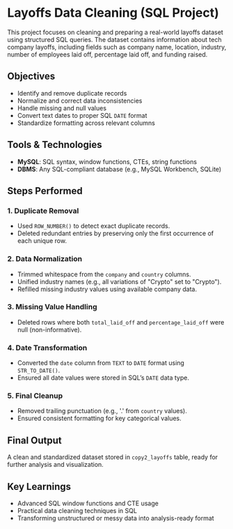 
# Layoffs Data Cleaning (SQL Project)

This project focuses on cleaning and preparing a real-world layoffs dataset using structured SQL queries. The dataset contains information about tech company layoffs, including fields such as company name, location, industry, number of employees laid off, percentage laid off, and funding raised.

## Objectives

- Identify and remove duplicate records
- Normalize and correct data inconsistencies
- Handle missing and null values
- Convert text dates to proper SQL `DATE` format
- Standardize formatting across relevant columns

## Tools & Technologies

- **MySQL**: SQL syntax, window functions, CTEs, string functions
- **DBMS**: Any SQL-compliant database (e.g., MySQL Workbench, SQLite)

## Steps Performed

### 1. Duplicate Removal
- Used `ROW_NUMBER()` to detect exact duplicate records.
- Deleted redundant entries by preserving only the first occurrence of each unique row.

### 2. Data Normalization
- Trimmed whitespace from the `company` and `country` columns.
- Unified industry names (e.g., all variations of "Crypto" set to "Crypto").
- Refilled missing industry values using available company data.

### 3. Missing Value Handling
- Deleted rows where both `total_laid_off` and `percentage_laid_off` were null (non-informative).

### 4. Date Transformation
- Converted the `date` column from `TEXT` to `DATE` format using `STR_TO_DATE()`.
- Ensured all date values were stored in SQL’s `DATE` data type.

### 5. Final Cleanup
- Removed trailing punctuation (e.g., '.' from `country` values).
- Ensured consistent formatting for key categorical values.

## Final Output

A clean and standardized dataset stored in `copy2_layoffs` table, ready for further analysis and visualization.

## Key Learnings

- Advanced SQL window functions and CTE usage
- Practical data cleaning techniques in SQL
- Transforming unstructured or messy data into analysis-ready format
